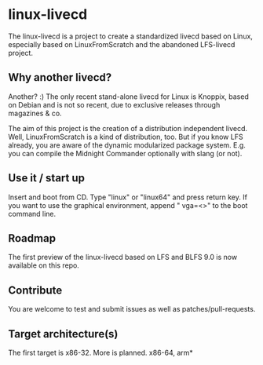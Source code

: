 # linux-livecd

The linux-livecd is a project to create a standardized livecd based on Linux,
especially based on LinuxFromScratch and the abandoned LFS-livecd project.

## Why another livecd?

Another? :) The only recent stand-alone livecd for Linux is Knoppix, based
on Debian and is not so recent, due to exclusive releases through magazines & co.

The aim of this project is the creation of a distribution independent livecd.
Well, LinuxFromScratch is a kind of distribution, too. But if you know LFS already,
you are aware of the dynamic modularized package system. E.g. you can compile the
Midnight Commander optionally with slang (or not).

## Use it / start up

Insert and boot from CD. Type "linux" or "linux64" and press return key. If
you want to use the graphical environment, append " vga=<<vga-code>>" to the
boot command line.

## Roadmap

The first preview of the linux-livecd based on LFS and BLFS 9.0 is now available
on this repo.

## Contribute

You are welcome to test and submit issues as well as patches/pull-requests.

## Target architecture(s)

The first target is x86-32. More is planned.
x86-64, arm*
